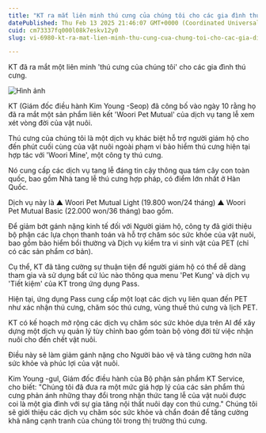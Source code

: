 ```yaml
---
title: "KT ra mắt liên minh thú cưng của chúng tôi cho các gia đình thú cưng"
datePublished: Thu Feb 13 2025 21:46:07 GMT+0000 (Coordinated Universal Time)
cuid: cm73337fq000l08k7eskv12y0
slug: vi-6980-kt-ra-mat-lien-minh-thu-cung-cua-chung-toi-cho-cac-gia-dinh-thu-cung

---
```



KT đã ra mắt một liên minh 'thú cưng của chúng tôi' cho các gia đình thú cưng.

![Hình ảnh](https://cdn.hashnode.com/res/hashnode/image/upload/v1739435670898/a2d0bad5-ff93-41a4-8f9e-600d731a42f6.jpeg)

KT (Giám đốc điều hành Kim Young -Seop) đã công bố vào ngày 10 rằng họ đã ra mắt một sản phẩm liên kết 'Woori Pet Mutual' của dịch vụ tang lễ xem xét vòng đời của vật nuôi.

Thú cưng của chúng tôi là một dịch vụ khác biệt hỗ trợ người giám hộ cho đến phút cuối cùng của vật nuôi ngoài phạm vi bảo hiểm thú cưng hiện tại hợp tác với 'Woori Mine', một công ty thú cưng.

Nó cung cấp các dịch vụ tang lễ đáng tin cậy thông qua tám cây con toàn quốc, bao gồm Nhà tang lễ thú cưng hợp pháp, có điểm lớn nhất ở Hàn Quốc.

Dịch vụ này là ▲ Woori Pet Mutual Light (19.800 won/24 tháng) ▲ Woori Pet Mutual Basic (22.000 won/36 tháng) bao gồm.

Để giảm bớt gánh nặng kinh tế đối với Người giám hộ, công ty đã giới thiệu bộ phận các lựa chọn thanh toán và hỗ trợ chăm sóc sức khỏe của vật nuôi, bao gồm bảo hiểm bồi thường và Dịch vụ kiểm tra vi sinh vật của PET (chỉ có các sản phẩm cơ bản).

Cụ thể, KT đã tăng cường sự thuận tiện để người giám hộ có thể dễ dàng tham gia và sử dụng bất cứ lúc nào thông qua menu 'Pet Kung' và dịch vụ 'Tiết kiệm' của KT trong ứng dụng Pass.

Hiện tại, ứng dụng Pass cung cấp một loạt các dịch vụ liên quan đến PET như xác nhận thú cưng, chăm sóc thú cưng, vùng thuế thú cưng và lịch PET.

KT có kế hoạch mở rộng các dịch vụ chăm sóc sức khỏe dựa trên AI để xây dựng một dịch vụ quản lý tùy chỉnh bao gồm toàn bộ vòng đời từ việc nhận nuôi cho đến chết vật nuôi.

Điều này sẽ làm giảm gánh nặng cho Người bảo vệ và tăng cường hơn nữa sức khỏe và phúc lợi của vật nuôi.

Kim Young -gul, Giám đốc điều hành của Bộ phận sản phẩm KT Service, cho biết: "Chúng tôi đã đưa ra một mức giá hợp lý của các sản phẩm thú cưng phản ánh những thay đổi trong nhận thức tang lễ của vật nuôi được coi là một gia đình với sự gia tăng nội thất nuôi dạy con thú cưng." Chúng tôi sẽ giới thiệu các dịch vụ chăm sóc sức khỏe và chẩn đoán để tăng cường khả năng cạnh tranh của chúng tôi trong thị trường thú cưng.